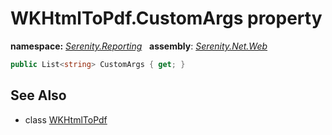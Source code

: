 # WKHtmlToPdf.CustomArgs property
**namespace:** *[Serenity.Reporting](../../README.md#serenity.reporting-namespace)*   **assembly**: *[Serenity.Net.Web](../../README.md)*

```csharp
public List<string> CustomArgs { get; }
```

## See Also

* class [WKHtmlToPdf](../WKHtmlToPdf.md)